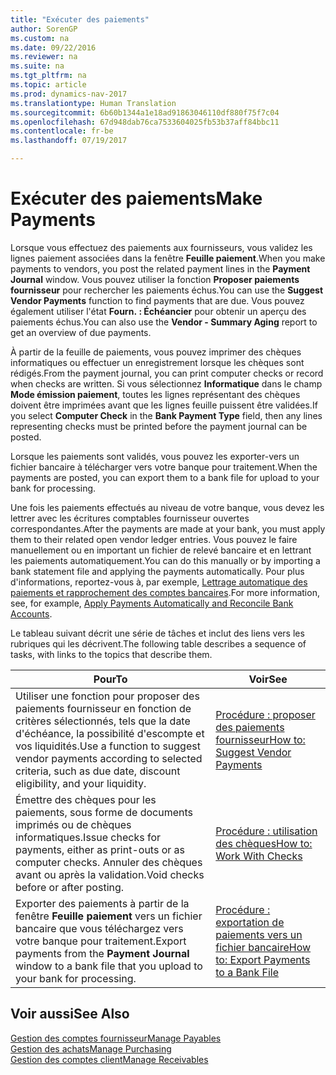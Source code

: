 ```yaml
---
title: "Exécuter des paiements"
author: SorenGP
ms.custom: na
ms.date: 09/22/2016
ms.reviewer: na
ms.suite: na
ms.tgt_pltfrm: na
ms.topic: article
ms.prod: dynamics-nav-2017
ms.translationtype: Human Translation
ms.sourcegitcommit: 6b60b1344a1e18ad91863046110df880f75f7c04
ms.openlocfilehash: 67d948dab76ca7533604025fb53b37aff84bbc11
ms.contentlocale: fr-be
ms.lasthandoff: 07/19/2017

---
```


# <a name="make-payments"></a><span data-ttu-id="da579-102">Exécuter des paiements</span><span class="sxs-lookup"><span data-stu-id="da579-102">Make Payments</span></span>
<span data-ttu-id="da579-103">Lorsque vous effectuez des paiements aux fournisseurs, vous validez les lignes paiement associées dans la fenêtre **Feuille paiement**.</span><span class="sxs-lookup"><span data-stu-id="da579-103">When you make payments to vendors, you post the related payment lines in the **Payment Journal** window.</span></span> <span data-ttu-id="da579-104">Vous pouvez utiliser la fonction **Proposer paiements fournisseur** pour rechercher les paiements échus.</span><span class="sxs-lookup"><span data-stu-id="da579-104">You can use the **Suggest Vendor Payments** function to find payments that are due.</span></span> <span data-ttu-id="da579-105">Vous pouvez également utiliser l'état **Fourn. : Échéancier** pour obtenir un aperçu des paiements échus.</span><span class="sxs-lookup"><span data-stu-id="da579-105">You can also use the **Vendor - Summary Aging** report to get an overview of due payments.</span></span>

<span data-ttu-id="da579-106">À partir de la feuille de paiements, vous pouvez imprimer des chèques informatiques ou effectuer un enregistrement lorsque les chèques sont rédigés.</span><span class="sxs-lookup"><span data-stu-id="da579-106">From the payment journal, you can print computer checks or record when checks are written.</span></span> <span data-ttu-id="da579-107">Si vous sélectionnez **Informatique** dans le champ **Mode émission paiement**, toutes les lignes représentant des chèques doivent être imprimées avant que les lignes feuille puissent être validées.</span><span class="sxs-lookup"><span data-stu-id="da579-107">If you select **Computer Check** in the **Bank Payment Type** field, then any lines representing checks must be printed before the payment journal can be posted.</span></span>

<span data-ttu-id="da579-108">Lorsque les paiements sont validés, vous pouvez les exporter-vers un fichier bancaire à télécharger vers votre banque pour traitement.</span><span class="sxs-lookup"><span data-stu-id="da579-108">When the payments are posted, you can export them to a bank file for upload to your bank for processing.</span></span>

<span data-ttu-id="da579-109">Une fois les paiements effectués au niveau de votre banque, vous devez les lettrer avec les écritures comptables fournisseur ouvertes correspondantes.</span><span class="sxs-lookup"><span data-stu-id="da579-109">After the payments are made at your bank, you must apply them to their related open vendor ledger entries.</span></span> <span data-ttu-id="da579-110">Vous pouvez le faire manuellement ou en important un fichier de relevé bancaire et en lettrant les paiements automatiquement.</span><span class="sxs-lookup"><span data-stu-id="da579-110">You can do this manually or by importing a bank statement file and applying the payments automatically.</span></span> <span data-ttu-id="da579-111">Pour plus d'informations, reportez-vous à, par exemple, [Lettrage automatique des paiements et rapprochement des comptes bancaires](receivables-apply-payments-auto-reconcile-bank-accounts.md).</span><span class="sxs-lookup"><span data-stu-id="da579-111">For more information, see, for example, [Apply Payments Automatically and Reconcile Bank Accounts](receivables-apply-payments-auto-reconcile-bank-accounts.md).</span></span>

<span data-ttu-id="da579-112">Le tableau suivant décrit une série de tâches et inclut des liens vers les rubriques qui les décrivent.</span><span class="sxs-lookup"><span data-stu-id="da579-112">The following table describes a sequence of tasks, with links to the topics that describe them.</span></span>

|<span data-ttu-id="da579-113">Pour</span><span class="sxs-lookup"><span data-stu-id="da579-113">To</span></span> |<span data-ttu-id="da579-114">Voir</span><span class="sxs-lookup"><span data-stu-id="da579-114">See</span></span> |
|---|----|
|<span data-ttu-id="da579-115">Utiliser une fonction pour proposer des paiements fournisseur en fonction de critères sélectionnés, tels que la date d'échéance, la possibilité d'escompte et vos liquidités.</span><span class="sxs-lookup"><span data-stu-id="da579-115">Use a function to suggest vendor payments according to selected criteria, such as due date, discount eligibility, and your liquidity.</span></span>|[<span data-ttu-id="da579-116">Procédure : proposer des paiements fournisseur</span><span class="sxs-lookup"><span data-stu-id="da579-116">How to: Suggest Vendor Payments</span></span>](payables-how-suggest-vendor-payments.md)|
|<span data-ttu-id="da579-117">Émettre des chèques pour les paiements, sous forme de documents imprimés ou de chèques informatiques.</span><span class="sxs-lookup"><span data-stu-id="da579-117">Issue checks for payments, either as print-outs or as computer checks.</span></span> <span data-ttu-id="da579-118">Annuler des chèques avant ou après la validation.</span><span class="sxs-lookup"><span data-stu-id="da579-118">Void checks before or after posting.</span></span>|[<span data-ttu-id="da579-119">Procédure : utilisation des chèques</span><span class="sxs-lookup"><span data-stu-id="da579-119">How to: Work With Checks</span></span>](payables-how-work-checks.md)|
|<span data-ttu-id="da579-120">Exporter des paiements à partir de la fenêtre **Feuille paiement** vers un fichier bancaire que vous téléchargez vers votre banque pour traitement.</span><span class="sxs-lookup"><span data-stu-id="da579-120">Export payments from the **Payment Journal** window to a bank file that you upload to your bank for processing.</span></span>|[<span data-ttu-id="da579-121">Procédure : exportation de paiements vers un fichier bancaire</span><span class="sxs-lookup"><span data-stu-id="da579-121">How to: Export Payments to a Bank File</span></span>](payables-how-export-payments-bank-file.md)|

## <a name="see-also"></a><span data-ttu-id="da579-122">Voir aussi</span><span class="sxs-lookup"><span data-stu-id="da579-122">See Also</span></span>
[<span data-ttu-id="da579-123">Gestion des comptes fournisseur</span><span class="sxs-lookup"><span data-stu-id="da579-123">Manage Payables</span></span>](payables-manage-payables.md)  
[<span data-ttu-id="da579-124">Gestion des achats</span><span class="sxs-lookup"><span data-stu-id="da579-124">Manage Purchasing</span></span>](purchasing-manage-purchasing.md)  
[<span data-ttu-id="da579-125">Gestion des comptes client</span><span class="sxs-lookup"><span data-stu-id="da579-125">Manage Receivables</span></span>](receivables-manage-receivables.md)

